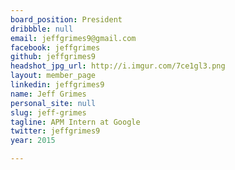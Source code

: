 ```yaml
---
board_position: President
dribbble: null
email: jeffgrimes9@gmail.com
facebook: jeffgrimes
github: jeffgrimes9
headshot_jpg_url: http://i.imgur.com/7ce1gl3.png
layout: member_page
linkedin: jeffgrimes9
name: Jeff Grimes
personal_site: null
slug: jeff-grimes
tagline: APM Intern at Google
twitter: jeffgrimes9
year: 2015

---
```

